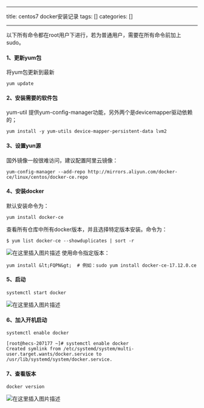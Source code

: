 
--- 
title:  centos7 docker安装记录 
tags: []
categories: [] 

---
以下所有命令都在root用户下进行，若为普通用户，需要在所有命令前加上 sudo。

#### 1、更新yum包

将yum包更新到最新

```
yum update

```

#### 2、安装需要的软件包

yum-util 提供yum-config-manager功能，另外两个是devicemapper驱动依赖的；

```
yum install -y yum-utils device-mapper-persistent-data lvm2

```

#### 3、设置yun源

国外镜像一般很难访问，建议配置阿里云镜像：

```
yum-config-manager --add-repo http://mirrors.aliyun.com/docker-ce/linux/centos/docker-ce.repo

```

#### 4、安装docker

默认安装命令为：

```
yum install docker-ce

```

查看所有仓库中所有docker版本，并且选择特定版本安装。命令为：

```
$ yum list docker-ce --showduplicates | sort -r

```

<img src="https://img-blog.csdnimg.cn/e9adb305cbed4501a3748c9fa2338682.png" alt="在这里插入图片描述"> 使用命令指定版本：

```
yum install &lt;FQPN&gt;  # 例如：sudo yum install docker-ce-17.12.0.ce

```

#### 5、启动

```
systemctl start docker

```

<img src="https://img-blog.csdnimg.cn/99101e5245fa477cbd0757c01fe51997.png" alt="在这里插入图片描述">

#### 6、加入开机启动

```
systemctl enable docker

```

```
[root@hecs-207177 ~]# systemctl enable docker
Created symlink from /etc/systemd/system/multi-user.target.wants/docker.service to /usr/lib/systemd/system/docker.service.

```

#### 7、查看版本

```
docker version

```

<img src="https://img-blog.csdnimg.cn/d8adf462df4846219e10870615dc378a.png" alt="在这里插入图片描述">
